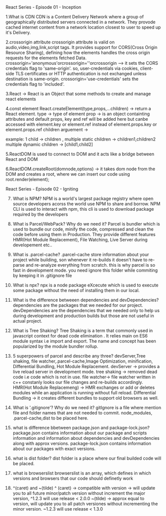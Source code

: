 React Series - Episode 01 - Inception


1.What is CDN 
CDN is a Content Delivery Network where a group of geographically distributed servers connected in a network. They provode cached internet content from a network location closest to user to speed up it's Delivery.

2.crossorigin attribute
crossorigin attribute is valid on audio,video,img,link,script tags. It provides support for CORS(Cross Origin Resource Sharing), defining how the elements handles the cross origin requests for the elements fetched Data. crossorigin='anonymous'orcrossorigin=''orcrossorigin --> it sets the CORS credentials flag to 'same-origin'. so, user-credentials via cookies, client-side TLS certificates or HTTP authentication is not exchanged unless destination is same-origin. crossorigin='use-credentials' sets the credentials flag to 'included'.

3.React -> React is an Object that some methods to create and manage react elements

4.const element React.createElement(type,props,...children) -> return a React element.
type -> type of element 
prop -> is an object containting attributes and default props, key and ref will be added here but canbe accessed with element.key or element.ref instead of element.props.key or element.props.ref
children arguement ->

example: 1 child -> children , multiple static children -> children1,children2
multiple dynamic children -> [child1,child2]

5.ReactDOM is used to connect to DOM and it acts like a bridge between React and DOM

6.ReactDOM.createRoot(domnode,options) -> it takes dom node from the DOM and creates a root,
where we can insert our code using root.render(element);

React Series - Episode 02 - Igniting

7. What is NPM?
NPM is a world's largest package registry where open source developers acorss the world use NPM to share and borrow.
NPM CLI is used to interact with npm, this cli is used to download package required by the developers

8. What is Parcel/WebPack? Why do we need it?
Parcel is bundler which is used to bundle our code, minify the code, compressed and clean the code before using them in Production. They provide different features HMR(Hot Module Replacement), File Watching, Live Server during developement etc..

9. What is .parcel-cache?
.parcel-cache store information about your project while building, son whenever it re-builds it doesn't have to re-parse and re-analyze everything from scratch. this is why parcel is so fast in development mode. you need ignore this folder while commiting by keeping it in .gitignore file

10. What is npx?
npx is a node package eXcecute which is used to execute some package without the need of installing them in our local.

11. What is the difference betweeen dependencies and devDependencies?
dependencies are the packages that we needed for our project. devDependencies are the dependencies that we needed only to help us during development and production builds but those are not useful in actual project.

12. What is Tree Shaking?
Tree Shaking is a term that commonly used in javascript context for dead code elimination .
It relies main on ES6 module syntax i.e import and export. The name and concept has been popularized by the module bundler rollup.

13. 5 superpowers of parcel and describe any three?
devServer,Tree shaking, file watcher,.parcel-cache,Image Optimization, minification, Differential Bundling, Hot Module Replacement.
devServer -> provides a live reload server in development mode.
tree shaking -> removed dead code i.e code which is not in use.
file watcher-> file watcher written in c++ constanly looks our file changes and re-builds accordingly.
HMR(Hot Module Replacemeng) -> HMR exchanges or add or deletes modules while an application is running without full reload.
Differential Bundling -> it creates different bundles to support old browsers as well.

14. What is '.gitignore'? Why do we need it?
gitIgnore is a file where mention file and folder names that are not needed to commit.
node_modules, .parcel-cache,dist to be placed here.

15. what is difference bbetween package.json and package-lock.json?
package.json contains information about our package and scripts information and information about dependencies and devDependencies along with approx versions. package-lock.json contains information about our packages with exact versions.

16. what is dist folder?
dist folder is a place where our final builded code will be placed.

17. what is browserslist
browserslist is an array, which defines in which versions and browsers that our code should definetly work

18. ^(caret) and ~(tilde)
^ (caret) -> compatible with version -> will update you to all future minor/patch version without increment the major version, ^1.2.3 will use release < 2.0.0
~(tilde) -> approx equal to version, will update you to all patch versiones without incrementing the minor version. ~1.2.3 will use release < 1.3.0


